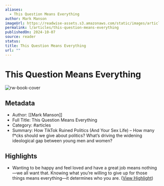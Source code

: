 ```yaml
---
aliases:
  - This Question Means Everything
author: Mark Manson
imageUrl: https://readwise-assets.s3.amazonaws.com/static/images/article2.74d541386bbf.png
permalink: l/articles/this-question-means-everything
publishedOn: 2024-10-07
source: reader
status: 
title: This Question Means Everything
url: ""
---
```

# This Question Means Everything

![rw-book-cover](https://readwise-assets.s3.amazonaws.com/static/images/article2.74d541386bbf.png)

## Metadata

- Author: [[Mark Manson]]
- Full Title: This Question Means Everything
- Category: #articles
- Summary: How TikTok Ruined Politics (And Your Sex Life) – How many f*cks should we give about politics? What’s driving the widening ideological gap between young men and women?

## Highlights

- Wanting to be happy and feel loved and have a great job means nothing—we all want that.
  Knowing what you’re willing to give up for those things means everything—it determines who you are. ([View Highlight](https://read.readwise.io/read/01j9m8p36m1mynxafzxca7p6m1))
